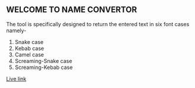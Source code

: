 ## WELCOME TO NAME CONVERTOR
The tool is specifically designed to return the entered text in six font cases namely-

1. Snake case
2. Kebab case
3. Camel case
4. Screaming-Snake case
5. Screaming-Kebab case

[Live link](https://moonlit-semolina-505f5d.netlify.app/)
